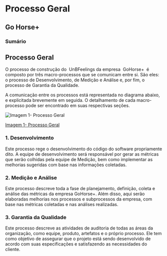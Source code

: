 # Processo Geral

## Go Horse+

### Sumário

## Processo Geral

O processo de construção do ​ UnBFeelings da empresa ​ GoHorse+ ​ é composto por três macro-processos que se comunicam entre si. São eles: o processo de Desenvolvimento, de Medição e Análise e, por fim, o processo de Garantia da Qualidade.

A comunicação entre os processos está representada no diagrama abaixo, e explicitada brevemente em seguida. O detalhamento de cada macro-processo pode ser encontrado em suas respectivas seções.

![Imagem 1- Processo Geral](https://i.imgur.com/cDdzMs5.png)

[Imagem 1- Processo Geral](https://i.imgur.com/cDdzMs5.png)

### 1. Desenvolvimento

Este processo rege o desenvolvimento do código do software propriamente dito. A equipe de desenvolvimento será responsável por gerar as métricas que serão colhidas pela equipe de Medição, bem como implementar as melhorias sugeridas com base nas informações coletadas.

### 2. Medição e Análise

Este processo descreve toda a fase de planejamento, definição, coleta e análise das métricas da empresa GoHorse+. Além disso, aqui serão elaboradas melhorias nos processos e subprocessos da empresa, com base nas métricas coletadas e nas análises realizadas.

### 3. Garantia da Qualidade

Este processo descreve as atividades de auditoria de todas as áreas da organização, como equipe, produto, artefatos e o próprio processo. Ele tem como objetivo de assegurar que o projeto está sendo desenvolvido de acordo com suas especificações e satisfazendo as necessidades do cliente.

